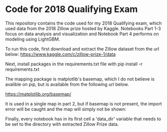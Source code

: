 # Code for 2018 Qualifying Exam
This repository contains the code used for my 2018 Qualifying exam, which used data from the 2018 Zillow prize hosted by Kaggle.  Notebooks Part 1-3 focus on data analysis and visualization and Notebook Part 4 performs on modeling using LightGBM.

To run this code, first download and extract the Zillow dataset from the url below:
https://www.kaggle.com/c/zillow-prize-1/data

Next, install packages in the requirements.txt file with
pip install -r requirements.txt

The mapping package is matplotlib's basemap, which I do not believe is avalible on pip, but is available from the following url below.

https://matplotlib.org/basemap/

It is used in a single map in part 2, but if basemap is not present, the import error will be caught and the map will simply not be shown:

Finally, every notebook has in its first cell a 'data_dir' variable that needs to be set to the directory with extracted Zillow Prize data.
